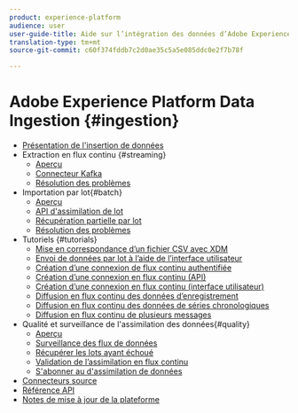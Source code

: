 ```yaml
---
product: experience-platform
audience: user
user-guide-title: Aide sur l’intégration des données d’Adobe Experience Platform
translation-type: tm+mt
source-git-commit: c60f374fddb7c2d0ae35c5a5e085ddc0e2f7b78f

---
```



# Adobe Experience Platform Data Ingestion {#ingestion}

- [Présentation de l&#39;insertion de données](home.md)
- Extraction en flux continu {#streaming}
   - [Aperçu](streaming-ingestion/overview.md)
   - [Connecteur Kafka](streaming-ingestion/kafka.md)
   - [Résolution des problèmes](streaming-ingestion/troubleshooting.md)
- Importation par lot{#batch}
   - [Aperçu](batch-ingestion/overview.md)
   - [API d&#39;assimilation de lot](batch-ingestion/api-overview.md)
   - [Récupération partielle par lot](batch-ingestion/partial.md)
   - [Résolution des problèmes](batch-ingestion/troubleshooting.md)
- Tutoriels {#tutorials}
   - [Mise en correspondance d’un fichier CSV avec XDM](tutorials/map-a-csv-file.md)
   - [Envoi de données par lot à l’aide de l’interface utilisateur](tutorials/ingest-batch-data.md)
   - [Création d’une connexion de flux continu authentifiée](tutorials/create-authenticated-streaming-connection.md)
   - [Création d’une connexion en flux continu (API)](tutorials/create-streaming-connection.md)
   - [Création d’une connexion en flux continu (interface utilisateur)](tutorials/create-streaming-connection-ui.md)
   - [Diffusion en flux continu des données d’enregistrement](tutorials/streaming-record-data.md)
   - [Diffusion en flux continu des données de séries chronologiques](tutorials/streaming-time-series-data.md)
   - [Diffusion en flux continu de plusieurs messages](tutorials/streaming-multiple-messages.md)
- Qualité et surveillance de l&#39;assimilation des données{#quality}
   - [Aperçu](quality/overview.md)
   - [Surveillance des flux de données](quality/monitor-data-flows.md)
   - [Récupérer les lots ayant échoué](quality/retrieve-failed-batches.md)
   - [Validation de l’assimilation en flux continu](quality/streaming-validation.md)
   - [S&#39;abonner au d&#39;assimilation de données](quality/subscribe-events.md)
- [Connecteurs source](source-connectors.md)
- [Référence API](https://www.adobe.io/apis/experienceplatform/home/api-reference.html#!acpdr/swagger-specs/ingest-api.yaml)
- [Notes de mise à jour de la plateforme](https://www.adobe.com/go/platform-release-notes-en)
